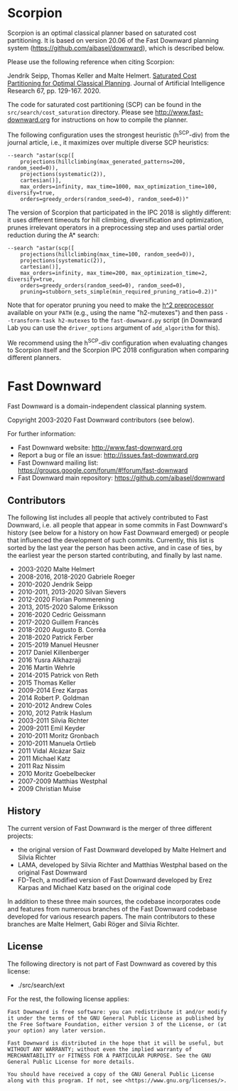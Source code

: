 # Scorpion

Scorpion is an optimal classical planner based on saturated cost
partitioning. It is based on version 20.06 of the Fast Downward planning
system (https://github.com/aibasel/downward), which is described below.

Please use the following reference when citing Scorpion:

Jendrik Seipp, Thomas Keller and Malte Helmert. [Saturated Cost
Partitioning for Optimal Classical
Planning](https://www.jair.org/index.php/jair/article/view/11673). Journal
of Artificial Intelligence Research 67, pp. 129-167. 2020.

The code for saturated cost partitioning (SCP) can be found in the
`src/search/cost_saturation` directory. Please see
http://www.fast-downward.org for instructions on how to compile the
planner.

The following configuration uses the strongest heuristic
(h<sup>SCP</sup>-div) from the journal article, i.e., it maximizes over
multiple diverse SCP heuristics:

```
--search "astar(scp([
    projections(hillclimbing(max_generated_patterns=200, random_seed=0)),
    projections(systematic(2)),
    cartesian()],
    max_orders=infinity, max_time=1000, max_optimization_time=100, diversify=true,
    orders=greedy_orders(random_seed=0), random_seed=0))"
```

The version of Scorpion that participated in the IPC 2018 is slightly
different: it uses different timeouts for hill climbing, diversification
and optimization, prunes irrelevant operators in a preprocessing step and
uses partial order reduction during the A* search:

```
--search "astar(scp([
    projections(hillclimbing(max_time=100, random_seed=0)),
    projections(systematic(2)),
    cartesian()],
    max_orders=infinity, max_time=200, max_optimization_time=2, diversify=true,
    orders=greedy_orders(random_seed=0), random_seed=0),
    pruning=stubborn_sets_simple(min_required_pruning_ratio=0.2))"
```

Note that for operator pruning you need to make the [h^2
preprocessor](https://people.cs.aau.dk/~alto/software.html#section1)
available on your `PATH` (e.g., using the name "h2-mutexes") and then pass
`--transform-task h2-mutexes` to the `fast-downward.py` script (in
Downward Lab you can use the `driver_options` argument of `add_algorithm`
for this).

We recommend using the h<sup>SCP</sup>-div configuration when evaluating
changes to Scorpion itself and the Scorpion IPC 2018 configuration when
comparing different planners.

# Fast Downward

Fast Downward is a domain-independent classical planning system.

Copyright 2003-2020 Fast Downward contributors (see below).

For further information:
- Fast Downward website: <http://www.fast-downward.org>
- Report a bug or file an issue: <http://issues.fast-downward.org>
- Fast Downward mailing list: <https://groups.google.com/forum/#!forum/fast-downward>
- Fast Downward main repository: <https://github.com/aibasel/downward>


## Contributors

The following list includes all people that actively contributed to
Fast Downward, i.e. all people that appear in some commits in Fast
Downward's history (see below for a history on how Fast Downward
emerged) or people that influenced the development of such commits.
Currently, this list is sorted by the last year the person has been
active, and in case of ties, by the earliest year the person started
contributing, and finally by last name.

- 2003-2020 Malte Helmert
- 2008-2016, 2018-2020 Gabriele Roeger
- 2010-2020 Jendrik Seipp
- 2010-2011, 2013-2020 Silvan Sievers
- 2012-2020 Florian Pommerening
- 2013, 2015-2020 Salome Eriksson
- 2016-2020 Cedric Geissmann
- 2017-2020 Guillem Francès
- 2018-2020 Augusto B. Corrêa
- 2018-2020 Patrick Ferber
- 2015-2019 Manuel Heusner
- 2017 Daniel Killenberger
- 2016 Yusra Alkhazraji
- 2016 Martin Wehrle
- 2014-2015 Patrick von Reth
- 2015 Thomas Keller
- 2009-2014 Erez Karpas
- 2014 Robert P. Goldman
- 2010-2012 Andrew Coles
- 2010, 2012 Patrik Haslum
- 2003-2011 Silvia Richter
- 2009-2011 Emil Keyder
- 2010-2011 Moritz Gronbach
- 2010-2011 Manuela Ortlieb
- 2011 Vidal Alcázar Saiz
- 2011 Michael Katz
- 2011 Raz Nissim
- 2010 Moritz Goebelbecker
- 2007-2009 Matthias Westphal
- 2009 Christian Muise


## History

The current version of Fast Downward is the merger of three different
projects:

- the original version of Fast Downward developed by Malte Helmert
  and Silvia Richter
- LAMA, developed by Silvia Richter and Matthias Westphal based on
  the original Fast Downward
- FD-Tech, a modified version of Fast Downward developed by Erez
  Karpas and Michael Katz based on the original code

In addition to these three main sources, the codebase incorporates
code and features from numerous branches of the Fast Downward codebase
developed for various research papers. The main contributors to these
branches are Malte Helmert, Gabi Röger and Silvia Richter.


## License

The following directory is not part of Fast Downward as covered by
this license:

- ./src/search/ext

For the rest, the following license applies:

```
Fast Downward is free software: you can redistribute it and/or modify
it under the terms of the GNU General Public License as published by
the Free Software Foundation, either version 3 of the License, or (at
your option) any later version.

Fast Downward is distributed in the hope that it will be useful, but
WITHOUT ANY WARRANTY; without even the implied warranty of
MERCHANTABILITY or FITNESS FOR A PARTICULAR PURPOSE. See the GNU
General Public License for more details.

You should have received a copy of the GNU General Public License
along with this program. If not, see <https://www.gnu.org/licenses/>.
```
